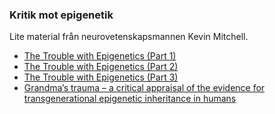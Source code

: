 ### Kritik mot epigenetik
Lite material från neurovetenskapsmannen Kevin Mitchell.
- [The Trouble with Epigenetics (Part 1)](http://www.wiringthebrain.com/2013/01/the-trouble-with-epigenetics-part-1.html) 
- [The Trouble with Epigenetics (Part 2)](http://www.wiringthebrain.com/2013/01/the-trouble-with-epigenetics-part-2.html)
- [The Trouble with Epigenetics (Part 3)](http://www.wiringthebrain.com/2014/04/the-trouble-with-epigenetics-part-3.html)
- [Grandma’s trauma – a critical appraisal of the evidence for transgenerational epigenetic inheritance in humans](http://www.wiringthebrain.com/2018/05/grandmas-trauma-critical-appraisal-of.html)


